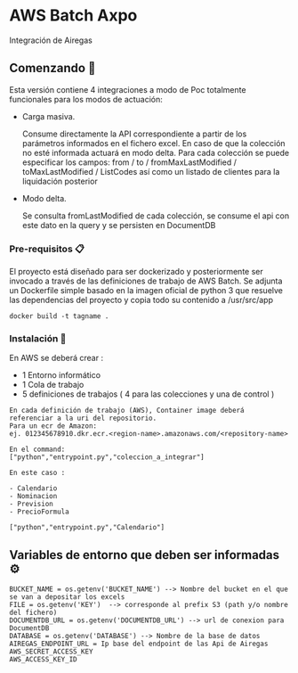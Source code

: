 # AWS Batch Axpo

Integración de Airegas

## Comenzando 🚀

Esta versión contiene 4 integraciones a modo de Poc totalmente funcionales para los modos de actuación:

* Carga masiva.
 
  Consume directamente la API correspondiente a partir de los parámetros informados en el fichero excel. 
  En caso de que la colección no esté informada actuará en modo delta.
  Para cada colección se puede especificar los campos: from / to / fromMaxLastModified / toMaxLastModified / ListCodes
  así como un listado de clientes para la liquidación posterior
  
* Modo delta.

  Se consulta fromLastModified de cada colección, se consume el api con este dato en la query y se persisten en DocumentDB

### Pre-requisitos 📋

El proyecto está diseñado para ser dockerizado y posteriormente ser invocado a través de las definiciones de trabajo de AWS Batch.
Se adjunta un Dockerfile simple basado en la imagen oficial de python 3 que resuelve las dependencias del proyecto y copia todo su contenido a /usr/src/app 
```
docker build -t tagname .
```


### Instalación 🔧
En AWS se deberá crear :
* 1 Entorno informático
* 1 Cola de trabajo
* 5 definiciones de trabajos ( 4 para las colecciones y una de control )

```
En cada definición de trabajo (AWS), Container image deberá referenciar a la uri del repositorio.
Para un ecr de Amazon: 
ej. 012345678910.dkr.ecr.<region-name>.amazonaws.com/<repository-name>

En el command:
["python","entrypoint.py","coleccion_a_integrar"]

En este caso :

- Calendario
- Nominacion
- Prevision
- PrecioFormula

```



```
["python","entrypoint.py","Calendario"]
```



## Variables de entorno que deben ser informadas ⚙️

    BUCKET_NAME = os.getenv('BUCKET_NAME') --> Nombre del bucket en el que se van a depositar los excels
    FILE = os.getenv('KEY')  --> corresponde al prefix S3 (path y/o nombre del fichero)
    DOCUMENTDB_URL = os.getenv('DOCUMENTDB_URL') --> url de conexion para DocumentDB
    DATABASE = os.getenv('DATABASE') --> Nombre de la base de datos
    AIREGAS_ENDPOINT_URL = Ip base del endpoint de las Api de Airegas
    AWS_SECRET_ACCESS_KEY
    AWS_ACCESS_KEY_ID
